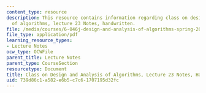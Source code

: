 ```yaml
---
content_type: resource
description: This resource contains information regarding class on design and analysis
  of algorithms, lecture 23 Notes, handwritten.
file: /media/courses/6-046j-design-and-analysis-of-algorithms-spring-2015/739d86c1a582e6b5c7c61707195d32fc_MIT6_046JS15_writtenlec23.pdf
file_type: application/pdf
learning_resource_types:
- Lecture Notes
ocw_type: OCWFile
parent_title: Lecture Notes
parent_type: CourseSection
resourcetype: Document
title: Class on Design and Analysis of Algorithms, Lecture 23 Notes, Handwritten
uid: 739d86c1-a582-e6b5-c7c6-1707195d32fc
---
```

